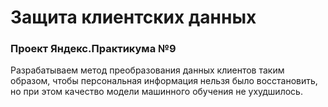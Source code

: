 # Защита клиентских данных
### Проект Яндекс.Практикума №9
Разрабатываем метод преобразования данных клиентов таким образом, чтобы персональная информация нельзя было восстановить, но при этом качество модели машинного обучения не ухудшилось.
